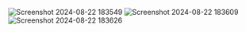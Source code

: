 ![Screenshot 2024-08-22 183549](https://github.com/user-attachments/assets/acc16f2d-b366-4b7a-af7b-7740be394706)
![Screenshot 2024-08-22 183609](https://github.com/user-attachments/assets/475ac62d-4c1f-4b02-baf8-42786422f96a)
![Screenshot 2024-08-22 183626](https://github.com/user-attachments/assets/c365101f-f0a0-4f28-8508-fb281059f462)
